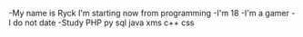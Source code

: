 -My name is Ryck I'm starting now from programming
-I'm 18
-I'm a gamer 
-I do not date
-Study PHP py sql java xms c++ css

